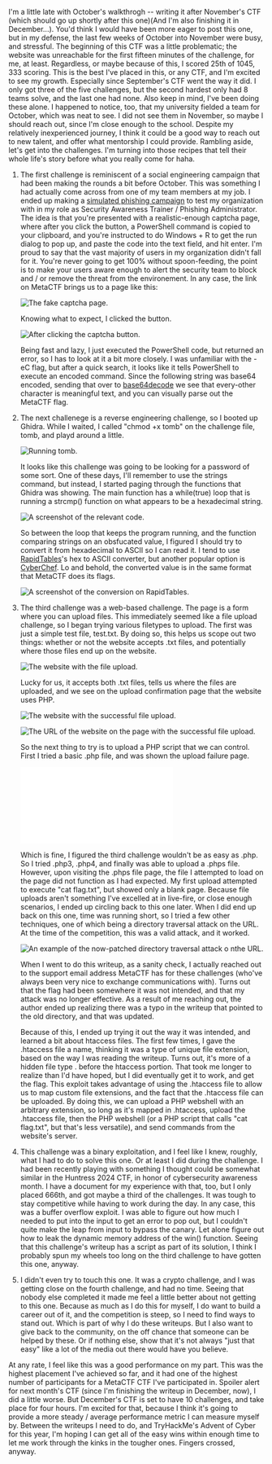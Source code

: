I'm a little late with October's walkthrogh -- writing it after November's CTF (which should go up shortly after this one)(And I'm also finishing it in December...). You'd think I would have been more eager to post this one, but in my defense, the last few weeks of October into November were busy, and stressful. The beginning of this CTF was a little problematic; the website was unreachable for the first fifteen minutes of the challenge, for me, at least. Regardless, or maybe because of this, I scored 25th of 1045, 333 scoring. This is the best I've placed in this, or any CTF, and I'm excited to see my growth. Especially since September's CTF went the way it did. I only got three of the five challenges, but the second hardest only had 8 teams solve, and the last one had none. Also keep in mind, I've been doing these alone. I happened to notice, too, that my university fielded a team for October, which was neat to see. I did not see them in November, so maybe I should reach out, since I'm close enough to the school. Despite my relatively inexperienced journey, I think it could be a good way to reach out to new talent, and offer what mentorship I could provide. Rambling aside, let's get into the challenges. I'm turning into those recipes that tell their whole life's story before what you really come for haha. 

1. The first challenge is reminiscent of a social engineering campaign that had been making the rounds a bit before October. This was something I had actually come across from one of my team members at my job. I ended up making a [simulated phishing campaign](https://github.com/PhoenixBoisnier/CTF-Walkthroughs/blob/main/MetaCTF-17-10-2024-Walkthrough/my-phish.png) to test my organization with in my role as Security Awareness Trainer / Phishing Administrator. The idea is that you're presented with a realistic-enough captcha page, where after you click the button, a PowerShell command is copied to your clipboard, and you're instructed to do Windows + R to get the run dialog to pop up, and paste the code into the text field, and hit enter. I'm proud to say that the vast majority of users in my organization didn't fall for it. You're never going to get 100% without spoon-feeding, the point is to make your users aware enough to alert the security team to block and / or remove the threat from the environement. In any case, the link on MetaCTF brings us to a page like this:

	![The fake captcha page.](captcha.png)

	Knowing what to expect, I clicked the button. 
	
	![After clicking the captcha button.](after-click.png)
	
    Being fast and lazy, I just executed the PowerShell code, but returned an error, so I has to look at it a bit more closely. I was unfamiliar with the -eC flag, but after a quick search, it looks like it tells PowerShell to execute an encoded command. Since the following string was base64 encoded, sending that over to [base64decode](https://www.base64decode.org/) we see that every-other character is meaningful text, and you can visually parse out the MetaCTF flag. 

2. The next challenege is a reverse engineering challenge, so I booted up Ghidra. While I waited, I called "chmod +x tomb" on the challenge file, tomb, and playd around a little. 

	![Running tomb.](tomb-output.png)

    It looks like this challenge was going to be looking for a password of some sort. One of these days, I'll remember to use the strings command, but instead, I started paging through the functions that Ghidra was showing. The main function has a while(true) loop that is running a strcmp() function on what appears to be a hexadecimal string. 

	![A screenshot of the relevant code.](code-snippet.png)

    So between the loop that keeps the program running, and the function comparing strings on an obsfucated value, I figured I should try to convert it from hexadecimal to ASCII so I can read it. I tend to use [RapidTables](https://www.rapidtables.com/convert/number/hex-to-ascii.html)'s hex to ASCII converter, but another popular option is [CyberChef](https://cyberchef.org/). Lo and behold, the converted value is in the same format that MetaCTF does its flags. 
	
	![A screenshot of the conversion on RapidTables.](converted.png)

3. The third challenge was a web-based challenge. The page is a form where you can upload files. This immediately seemed like a file upload challenge, so I began trying various filetypes to upload. The first was just a simple test file, test.txt. By doing so, this helps us scope out two things: whether or not the website accepts .txt files, and potentially where those files end up on the website. 

	![The website with the file upload.](upload.png)

    Lucky for us, it accepts both .txt files, tells us where the files are uploaded, and we see on the upload confirmation page that the website uses PHP. 
	
	![The website with the successful file upload.](upload-success.png)

	![The URL of the website on the page with the successful file upload.](upload-url.png)
	
    So the next thing to try is to upload a PHP script that we can control. First I tried a basic .php file, and was shown the upload failure page. 
	
	![The website failing to accept the file upload.](upload-fail.php)	
	
    Which is fine, I figured the third challenge wouldn't be as easy as .php. So I tried .php3, .php4, and finally was able to upload a .phps file. However, upon visiting the .phps file page, the file I attempted to load on the page did not function as I had expected. My first upload attempted to execute "cat flag.txt", but showed only a blank page. Because file uploads aren't something I've excelled at in live-fire, or close enough scenarios, I ended up circling back to this one later. When I did end up back on this one, time was running short, so I tried a few other techniques, one of which being a directory traversal attack on the URL. At the time of the competition, this was a valid attack, and it worked. 
	
	![An example of the now-patched directory traversal attack o nthe URL.](upload-path-traversal.png)	
	
    When I went to do this writeup, as a sanity check, I actually reached out to the support email address MetaCTF has for these challenges (who've always been very nice to exchange communications with). Turns out that the flag had been somewhere it was not intended, and that my attack was no longer effective. As a result of me reaching out, the author ended up realizing there was a typo in the writeup that pointed to the old directory, and that was updated. 
	
    Because of this, I ended up trying it out the way it was intended, and learned a bit about htaccess files. The first few times, I gave the .htaccess file a name, thinking it was a type of unique file extension, based on the way I was reading the writeup. Turns out, it's more of a hidden file type . before the htaccess portion. That took me longer to realize than I'd have hoped, but I did eventually get it to work, and get the flag. This exploit takes advantage of using the .htaccess file to allow us to map custom file extensions, and the fact that the .htaccess file can be uploaded. By doing this, we can upload a PHP webshell with an arbitrary extension, so long as it's mapped in .htaccess, upload the .htaccess file, then the PHP webshell (or a PHP script that calls "cat flag.txt", but that's less versatile), and send commands from the website's server. 

4. This challenge was a binary exploitation, and I feel like I knew, roughly, what I had to do to solve this one. Or at least I did during the challenge. I had been recently playing with something I thought could be somewhat similar in the Huntress 2024 CTF, in honor of cybersecurity awareness month. I have a document for my experience with that, too, but I only placed 666th, and got maybe a third of the challenges. It was tough to stay competitive while having to work during the day. In any case, this was a buffer overflow exploit. I was able to figure out how much I needed to put into the input to get an error to pop out, but I couldn't quite make the leap from input to bypass the canary. Let alone figure out how to leak the dynamic memory address of the win() function. Seeing that this challenge's writeup has a script as part of its solution, I think I probably spun my wheels too long on the third challenge to have gotten this one, anyway. 

5. I didn't even try to touch this one. It was a crypto challenge, and I was getting close on the fourth challenge, and had no time. Seeing that nobody else completed it made me feel a little better about not getting to this one. Because as much as I do this for myself, I do want to build a career out of it, and the competition is steep, so I need to find ways to stand out. Which is part of why I do these writeups. But I also want to give back to the community, on the off chance that someone can be helped by these. Or if nothing else, show that it's not always "just that easy" like a lot of the media out there would have you believe. 

At any rate, I feel like this was a good performance on my part. This was the highest placement I've achieved so far, and it had one of the highest number of participants for a MetaCTF CTF I've participated in. Spoiler alert for next month's CTF (since I'm finishing the writeup in December, now), I did a little worse. But December's CTF is set to have 10 challenges, and take place for four hours. I'm excited for that, because I think it's going to provide a more steady / average performance metric I can measure myself by. Between the writeups I need to do, and TryHackMe's Advent of Cyber for this year, I'm hoping I can get all of the easy wins within enough time to let me work through the kinks in the tougher ones. Fingers crossed, anyway. 


